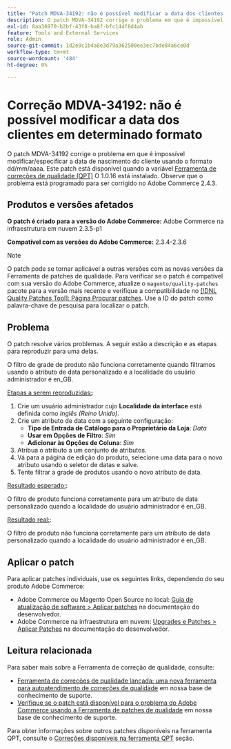 ```yaml
---
title: "Patch MDVA-34192: não é possível modificar a data dos clientes em determinado formato"
description: O patch MDVA-34192 corrige o problema em que é impossível modificar/especificar a data de nascimento do cliente usando o formato dd/mm/aaaa. Este patch está disponível quando a [Ferramenta de correções de qualidade (QPT)](/help/announcements/adobe-commerce-announcements/magento-quality-patches-released-new-tool-to-self-serve-quality-patches.md) 1.0.16 está instalada. Observe que o problema está programado para ser corrigido no Adobe Commerce 2.4.3.
exl-id: 8aa36970-b2bf-43f8-ba8f-bfc144f8d4ab
feature: Tools and External Services
role: Admin
source-git-commit: 1d2e0c1b4a8e3d79a362500ee3ec7bde84a6ce0d
workflow-type: tm+mt
source-wordcount: '484'
ht-degree: 0%

---
```


# Correção MDVA-34192: não é possível modificar a data dos clientes em determinado formato

O patch MDVA-34192 corrige o problema em que é impossível modificar/especificar a data de nascimento do cliente usando o formato dd/mm/aaaa. Este patch está disponível quando a variável [Ferramenta de correções de qualidade (QPT)](/help/announcements/adobe-commerce-announcements/magento-quality-patches-released-new-tool-to-self-serve-quality-patches.md) O 1.0.16 está instalado. Observe que o problema está programado para ser corrigido no Adobe Commerce 2.4.3.

## Produtos e versões afetados

**O patch é criado para a versão do Adobe Commerce:** Adobe Commerce na infraestrutura em nuvem 2.3.5-p1

**Compatível com as versões do Adobe Commerce:** 2.3.4-2.3.6

>[!NOTE]
>
>O patch pode se tornar aplicável a outras versões com as novas versões da Ferramenta de patches de qualidade. Para verificar se o patch é compatível com sua versão do Adobe Commerce, atualize o `magento/quality-patches` pacote para a versão mais recente e verifique a compatibilidade no [[!DNL Quality Patches Tool]: Página Procurar patches](https://devdocs.magento.com/quality-patches/tool.html#patch-grid). Use a ID do patch como palavra-chave de pesquisa para localizar o patch.

## Problema

O patch resolve vários problemas. A seguir estão a descrição e as etapas para reproduzir para uma delas.

O filtro de grade de produto não funciona corretamente quando filtramos usando o atributo de data personalizado e a localidade do usuário administrador é en\_GB.

<u>Etapas a serem reproduzidas:</u>:

1. Crie um usuário administrador cujo **Localidade da interface** está definida como *Inglês (Reino Unido)*.
1. Crie um atributo de data com a seguinte configuração:
   * **Tipo de Entrada de Catálogo para o Proprietário da Loja**: *Data*
   * **Usar em Opções de Filtro**: *Sim*
   * **Adicionar às Opções de Coluna**: *Sim*
1. Atribua o atributo a um conjunto de atributos.
1. Vá para a página de edição do produto, selecione uma data para o novo atributo usando o seletor de datas e salve.
1. Tente filtrar a grade de produtos usando o novo atributo de data.

<u>Resultado esperado:</u>:

O filtro de produto funciona corretamente para um atributo de data personalizado quando a localidade do usuário administrador é en\_GB.

<u>Resultado real:</u>:

O filtro de produto não funciona corretamente para um atributo de data personalizado quando a localidade do usuário administrador é en\_GB.

## Aplicar o patch

Para aplicar patches individuais, use os seguintes links, dependendo do seu produto Adobe Commerce:

* Adobe Commerce ou Magento Open Source no local: [Guia de atualização de software > Aplicar patches](https://devdocs.magento.com/guides/v2.4/comp-mgr/patching/mqp.html) na documentação do desenvolvedor.
* Adobe Commerce na infraestrutura em nuvem: [Upgrades e Patches > Aplicar Patches](https://devdocs.magento.com/cloud/project/project-patch.html) na documentação do desenvolvedor.

## Leitura relacionada

Para saber mais sobre a Ferramenta de correção de qualidade, consulte:

* [Ferramenta de correções de qualidade lançada: uma nova ferramenta para autoatendimento de correções de qualidade](/help/announcements/adobe-commerce-announcements/magento-quality-patches-released-new-tool-to-self-serve-quality-patches.md) em nossa base de conhecimento de suporte.
* [Verifique se o patch está disponível para o problema do Adobe Commerce usando a Ferramenta de patches de qualidade](/help/support-tools/patches-available-in-qpt-tool/check-patch-for-magento-issue-with-magento-quality-patches.md) em nossa base de conhecimento de suporte.

Para obter informações sobre outros patches disponíveis na ferramenta QPT, consulte o [Correções disponíveis na ferramenta QPT](https://support.magento.com/hc/en-us/sections/360010506631-Patches-available-in-QPT-tool-) seção.
